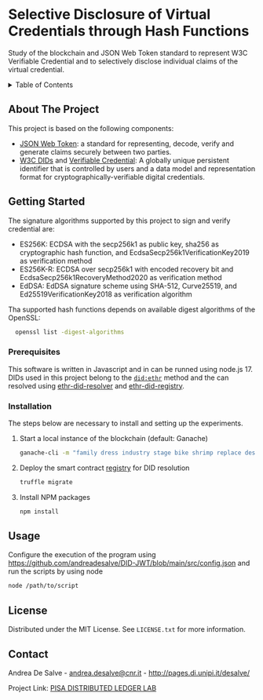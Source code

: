 <div id="top"></div>

# Selective Disclosure of Virtual Credentials through Hash Functions
Study of the blockchain and JSON Web Token standard to represent W3C Verifiable Credential and to selectively disclose individual claims of the virtual credential.

<!-- TABLE OF CONTENTS -->
<details>
  <summary>Table of Contents</summary>
  <ol>
    <li>
      <a href="#about-the-project">About The Project</a>
    </li>
    <li>
      <a href="#getting-started">Getting Started</a>
      <ul>
        <li><a href="#prerequisites">Prerequisites</a></li>
        <li><a href="#installation">Installation</a></li>
      </ul>
    </li>
    <li><a href="#usage">Usage</a></li>
    <li><a href="#license">License</a></li>
    <li><a href="#contact">Contact</a></li>
  </ol>
</details>

<!-- ABOUT THE PROJECT -->
## About The Project

This project is based on the following components:
* [JSON Web Token](https://jwt.io/): a standard for representing, decode, verify and generate claims securely between two parties.
* [W3C DIDs](https://www.w3.org/TR/did-core/) and [Verifiable Credential](https://www.w3.org/TR/vc-data-model/): A globally unique persistent identifier that is controlled by users and a data model and representation format for cryptographically-verifiable digital credentials.


<!-- GETTING STARTED -->
## Getting Started

The signature algorithms supported by this project to sign and verify credential are:
* ES256K: ECDSA with the secp256k1 as public key, sha256 as cryptographic hash function, and EcdsaSecp256k1VerificationKey2019 as verification method
* ES256K-R: ECDSA over secp256k1 with encoded recovery bit and EcdsaSecp256k1RecoveryMethod2020 as verification method
* EdDSA: EdDSA signature scheme using SHA-512, Curve25519, and Ed25519VerificationKey2018 as verification algorithm

Tha supported hash functions depends on available digest algorithms of the OpenSSL:
 ```sh
   openssl list -digest-algorithms
   ```

### Prerequisites

This software is written in Javascript and in can be runned using node.js 17. DIDs used in this project belong to the [`did:ethr`](https://github.com/uport-project/ethr-did) method and the can resolved using [ethr-did-resolver](https://github.com/decentralized-identity/ethr-did-resolver) and [ethr-did-registry](https://github.com/uport-project/ethr-did-registry).

### Installation

The steps below are necessary to install and setting up the experiments. 

1. Start a local instance of the blockchain (default: Ganache)
   ```sh
   ganache-cli -m "family dress industry stage bike shrimp replace design author amateur reopen script" -p 9545
   ```
2. Deploy the smart contract [registry](https://github.com/uport-project/ethr-did-registry/blob/develop/contracts/EthereumDIDRegistry.sol) for DID resolution
   ```sh
   truffle migrate
   ```
3. Install NPM packages
   ```sh
   npm install
   ```
   
<!-- USAGE EXAMPLES -->
## Usage

Configure the execution of the program using https://github.com/andreadesalve/DID-JWT/blob/main/src/config.json and run the scripts by using node
   ```sh
   node /path/to/script
   ```
  

<!-- LICENSE -->
## License

Distributed under the MIT License. See `LICENSE.txt` for more information.

<!-- CONTACT -->
## Contact

Andrea De Salve - andrea.desalve@cnr.it - http://pages.di.unipi.it/desalve/

Project Link: [PISA DISTRIBUTED LEDGER LAB](https://sites.google.com/unipi.it/pisadltlaboratory)

